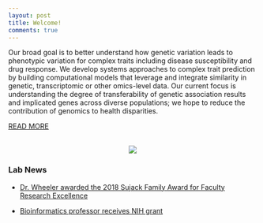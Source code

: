```yaml
---
layout: post
title: Welcome!
comments: true
---
```


Our broad goal is to better understand how genetic variation leads to phenotypic variation for complex traits including disease susceptibility and drug response. 
We develop systems approaches to complex trait prediction by building computational models that leverage and integrate similarity in genetic, transcriptomic or other omics-level data. 
Our current focus is understanding the degree of transferability of genetic association results and implicated genes across diverse populations; we hope to reduce the contribution of genomics to health disparities.

<a href="{{ site.baseurl }}/research">READ MORE</a>
<br>
<br>
<figure>
    <center><img src="{{ site.baseurl }}/images/lab_photos6.jpg" /></center>
</figure>

### Lab News
- [Dr. Wheeler awarded the 2018 Sujack Family Award for Faculty Research Excellence](https://www.luc.edu/cas/thesujackawards/)

- [Bioinformatics professor receives NIH grant](https://luc.edu/bioinformatics/homenews/drwheelerresearchgrant.shtml)
